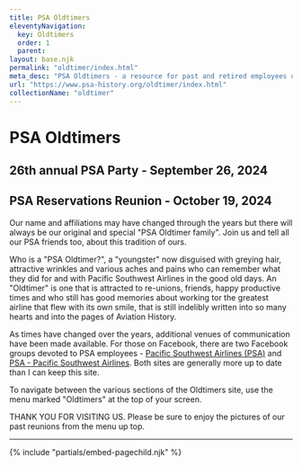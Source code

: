 ```yaml
---
title: PSA Oldtimers
eleventyNavigation:
  key: Oldtimers
  order: 1
  parent: 
layout: base.njk
permalink: "oldtimer/index.html"
meta_desc: "PSA Oldtimers - a resource for past and retired employees of Pacific Southwest Airlines"
url: "https://www.psa-history.org/oldtimer/index.html"
collectionName: "oldtimer"
---
```


# PSA Oldtimers

## 26th annual PSA Party - September 26, 2024
## PSA Reservations Reunion - October 19, 2024


Our name and affiliations may have changed through the years but there will always be our original and special "PSA Oldtimer family". Join us and tell all our PSA friends too, about this tradition of ours.


Who is a "PSA Oldtimer?", a "youngster" now disguised with greying hair, attractive wrinkles and various aches and pains who can remember what they did for and with Pacific Southwest Airlines in the good old days. An "Oldtimer" is one that is attracted to re-unions, friends, happy productive times and who still has good memories about working tor the greatest airline that flew with its own smile, that is still indelibly written into so many hearts and into the pages of Aviation History.


As times have changed over the years, additional venues of communication have been made available. For those on Facebook, there are two Facebook groups devoted to PSA employees - [Pacific Southwest Airlines (PSA)](https://www.facebook.com/groups/47162793603/) and [PSA - Pacific Southwest Airlines](https://www.facebook.com/groups/59126863553/). Both sites are generally more up to date than I can keep this site.


To navigate between the various sections of the Oldtimers site, use the menu marked "Oldtimers" at the top of your screen.


THANK YOU FOR VISITING US. Please be sure to enjoy the pictures of our past reunions from the menu up top.

-------------
{% include "partials/embed-pagechild.njk" %}